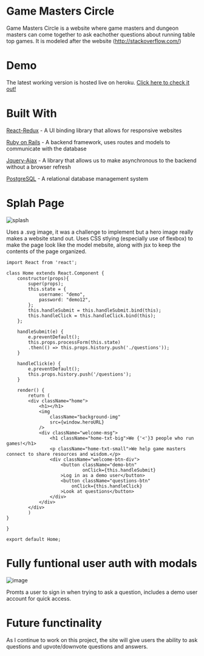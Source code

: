 # Game Masters Circle

Game Masters Circle is a website where game masters and dungeon masters can come together to ask eachother questions about running table top games. It is modeled after the website (http://stackoverflow.com/)

# Demo

The latest working version is hosted live on heroku. [Click here to check it out!](http://game-masters-circle.herokuapp.com/#/)

# Built With

[React-Redux](http://www.w3schools.com/whatis/whatis_react.asp) - A UI binding library that allows for responsive websites

[Ruby on Rails](http://w3points.com/ruby-on-rails-introduction/) - A backend framework, uses routes and models to communicate with the database

[Jquery-Ajax](http://www.w3schools.com/jquery/jquery_ajax_intro.asp) - A library that allows us to make asynchronous to the backend without a browser refresh

[PostgreSQL](http://www.w3schools.com/sql/) - A relational database management system


# Splah Page

![splash](https://user-images.githubusercontent.com/53350595/94932095-737e1d00-047d-11eb-897e-a57ceab2da54.png)

Uses a .svg image, it was a challenge to implement but a hero image really makes a website stand out. Uses CSS stlying (especially use of flexbox) to make the page look like the model mebsite, along with jsx to keep the contents of the page organized.



```
import React from 'react';

class Home extends React.Component {
    constructor(props){
        super(props);
        this.state = {
            username: "demo",
            password: "demo12",
        };
        this.handleSubmit = this.handleSubmit.bind(this);
        this.handleClick = this.handleClick.bind(this);
    };

    handleSubmit(e) {
        e.preventDefault();
        this.props.processForm(this.state)
        .then(() => this.props.history.push('./questions'));
    }

    handleClick(e) {
        e.preventDefault();
        this.props.history.push('/questions');
    }

    render() {
        return (
        <div className="home">
            <h1></h1>
            <img
                className="background-img"
                src={window.heroURL}
            />
            <div className="welcome-msg">
                <h1 className="home-txt-big">We {'<'}3 people who run games!</h1>
                <p className="home-txt-small">We help game masters connect to share resources and wisdom.</p>
                <div className="welcome-btn-div">
                    <button className="demo-btn"
                            onClick={this.handleSubmit}
                    >Log in as a demo user</button>
                    <button className="questions-btn"
                        onClick={this.handleClick}
                    >Look at questions</button>
                </div>
            </div>
        </div>
        )
}

}

export default Home;
```

# Fully funtional user auth with modals

![image](https://user-images.githubusercontent.com/53350595/94932521-0d45ca00-047e-11eb-8ced-18f20d6a1300.png)

Promts a user to sign in when trying to ask a question, includes a demo user account for quick access. 

# Future functinality

As I continue to work on this project, the site will give users the ability to ask questions and upvote/downvote questions and answers. 
